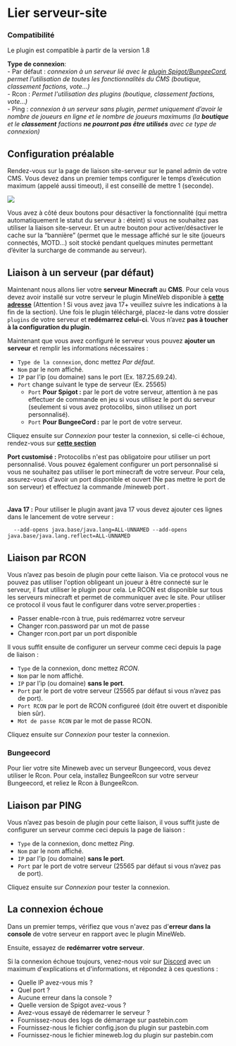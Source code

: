 # Lier serveur-site

<aside class="alert alert-warning">
  <h3>Compatibilité</h3>
  <p>Le plugin est compatible à partir de la version 1.8</p>
</aside>
<aside class="alert alert-info">
  <p><strong>Type de connexion</strong>:  <br>
  - Par défaut : <em>connexion à un serveur lié avec le <a href="https://github.com/MineWeb/ServerBridge/raw/master/mineweb_bridge-3.0.6.jar">plugin Spigot/BungeeCord</a>, permet l’utilisation de toutes les fonctionnalités du CMS (boutique, classement factions, vote…)</em> <br>
  - Rcon : <em>Permet l'utilisation des plugins (boutique, classement factions, vote…)</em></br>
  - Ping : <em>connexion à un serveur sans plugin, permet uniquement d’avoir le nombre de joueurs en ligne et le nombre de joueurs maximums (la <strong>boutique</strong> et le <strong>classement</strong> factions <strong>ne pourront pas être utilisés</strong> avec ce type de connexion) </em></p>
</aside>

## Configuration préalable

Rendez-vous sur la page de liaison site-serveur sur le panel admin de votre CMS.
Vous devez dans un premier temps configurer le temps d’exécution maximum (appelé aussi timeout), il est conseillé de mettre 1 (seconde).

![](https://docs.mineweb.org/images/server_timeout.png)

<aside class="alert alert-info">
Vous avez à côté deux boutons pour désactiver la fonctionnalité (qui mettra automatiquement le statut du serveur à : éteint) si vous ne souhaitez pas utiliser la liaison site-serveur. Et un autre bouton pour activer/désactiver le cache sur la “bannière” (permet que le message affiché sur le site (joueurs connectés, MOTD…) soit stocké pendant quelques minutes permettant d’éviter la surcharge de commande au serveur).
</aside>

## Liaison à un serveur (par défaut)

Maintenant nous allons lier votre __serveur Minecraft__ au __CMS__. Pour cela vous devez avoir installé sur votre serveur le plugin MineWeb disponible à [**cette adresse**](https://github.com/MineWeb/ServerBridge/raw/master/mineweb_bridge-3.0.8.jar) (Attention ! Si vous avez java 17+ veuillez suivre les indications à la fin de la section).
Une fois le plugin téléchargé, placez-le dans votre dossier `plugins` de votre serveur et __redémarrez celui-ci__.
Vous n’avez __pas à toucher à la configuration du plugin__.

Maintenant que vous avez configuré le serveur vous pouvez __ajouter un serveur__ et remplir les informations nécessaires :

- `Type de la connexion`, donc mettez _Par défaut_.
- `Nom` par le nom affiché.
- `IP` par l’ip (ou domaine) sans le port (Ex. 187.25.69.24).
- `Port` change suivant le type de serveur (Ex. 25565)
  - `Port` **Pour Spigot :** par le port de votre serveur, attention à ne pas effectuer de commande en jeu si vous utilisez le port du serveur (seulement si vous avez protocolibs, sinon utilisez un port personnalisé).
  - `Port` **Pour BungeeCord :** par le port de votre serveur.

Cliquez ensuite sur _Connexion_ pour tester la connexion, si celle-ci échoue, rendez-vous sur [**cette section**](https://docs.mineweb.org/#la-connexion-choue)

<aside class="alert alert-warning">
<b>Port customisé :</b> Protocolibs n'est pas obligatoire pour utiliser un port personnalisé. Vous pouvez également configurer un port personnalisé si vous ne souhaitez pas utiliser le port minecraft de votre serveur. Pour cela, assurez-vous d'avoir un port disponible et ouvert (Ne pas mettre le port de son serveur) et effectuez la commande /mineweb port <port>.
</aside>
<br><br>
<aside class="alert alert-error">
<b>Java 17 :</b> Pour utiliser le plugin avant java 17 vous devez ajouter ces lignes dans le lancement de votre serveur : 

```
  --add-opens java.base/java.lang=ALL-UNNAMED --add-opens java.base/java.lang.reflect=ALL-UNNAMED
```

</aside>

## Liaison par RCON

Vous n’avez pas besoin de plugin pour cette liaison. Via ce protocol vous ne pouvez pas utiliser l'option obligeant un joueur à être connecté sur le serveur, il faut utiliser le plugin pour cela. 
Le RCON est disponible sur tous les serveurs minecraft et permet de communiquer avec le site. Pour utiliser ce protocol il vous faut le configurer dans votre server.properties :

- Passer enable-rcon à true, puis redémarrez votre serveur
- Changer rcon.password par un mot de passe
- Changer rcon.port par un port disponible

Il vous suffit ensuite de configurer un serveur comme ceci depuis la page de liaison :

- `Type` de la connexion, donc mettez _RCON_.
- `Nom` par le nom affiché.
- `IP` par l’ip (ou domaine) __sans le port__.
- `Port` par le port de votre serveur (25565 par défaut si vous n’avez pas de port).
- `Port RCON` par le port de RCON configureé (doit être ouvert et disponible bien sûr).
- `Mot de passe RCON` par le mot de passe RCON.

Cliquez ensuite sur _Connexion_ pour tester la connexion.

<aside class="alert alert-warning">
  <h3>Bungeecord</h3>
  <p>Pour lier votre site Mineweb avec un serveur Bungeecord, vous devez utiliser le Rcon. Pour cela, installez BungeeRcon sur votre serveur Bungeecord, et reliez le Rcon à BungeeRcon.</p>
</aside>

## Liaison par PING

Vous n’avez pas besoin de plugin pour cette liaison, il vous suffit juste de configurer un serveur comme ceci depuis la page de liaison :

- `Type` de la connexion, donc mettez _Ping_.
- `Nom` par le nom affiché.
- `IP` par l’ip (ou domaine) __sans le port__.
- `Port` par le port de votre serveur (25565 par défaut si vous n’avez pas de port).

Cliquez ensuite sur _Connexion_ pour tester la connexion.

## La connexion échoue

Dans un premier temps, vérifiez que vous n'avez pas d'__erreur dans la console__ de votre serveur en rapport avec le plugin MineWeb.

Ensuite, essayez de __redémarrer votre serveur__.

Si la connexion échoue toujours, venez-nous voir sur [Discord](https://discordapp.com/invite/3QYdt8r) avec un maximum d'explications et d'informations, et répondez à ces questions :

- Quelle IP avez-vous mis ?
- Quel port ?
- Aucune erreur dans la console ?
- Quelle version de Spigot avez-vous ?
- Avez-vous essayé de rédemarrer le serveur ?
- Fournissez-nous des logs de démarrage sur pastebin.com
- Fournissez-nous le fichier config.json du plugin sur pastebin.com
- Fournissez-nous le fichier mineweb.log du plugin sur pastebin.com
